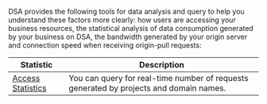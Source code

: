 DSA provides the following tools for data analysis and query to help you understand these factors more clearly: how users are accessing your business resources, the statistical analysis of data consumption generated by your business on DSA, the bandwidth generated by your origin server and connection speed when receiving origin-pull requests:

| Statistic                                | Description                              |
| ---------------------------------------- | ---------------------------------------- |
| [Access Statistics](https://cloud.tencent.com/document/product/570/10368) | You can query for real-time number of requests generated by projects and domain names. |


